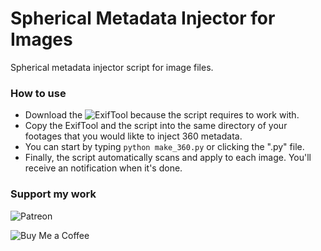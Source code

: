 # Spherical Metadata Injector for Images
Spherical metadata injector script for image files.

### How to use
- Download the ![ExifTool](https://exiftool.org/) because the script requires to work with.
- Copy the ExifTool and the script into the same directory of your footages that you would likte to inject 360 metadata.
- You can start by typing `python make_360.py` or clicking the ".py" file.
- Finally, the script automatically scans and apply to each image. You'll receive an notification when it's done.

### Support my work

![Patreon](https://www.patreon.com/cw/u43114136)

![Buy Me a Coffee](https://buymeacoffee.com/ozbanatakan)
